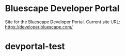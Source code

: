 # Bluescape Developer Portal

Site for the Bluescape Developer Portal.
Current site URL: https://developer.bluescape.com/
# devportal-test
